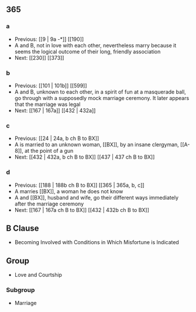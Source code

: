 ## 365
### a
- Previous: [[9 | 9a -*]] [[190]] 
- A and B, not in love with each other, nevertheless marry because it seems the logical outcome of their long, friendly association
- Next: [[230]] [[373]] 

### b
- Previous: [[101 | 101b]] [[599]] 
- A and B, unknown to each other, in a spirit of fun at a masquerade ball, go through with a supposedly mock marriage ceremony. It later appears that the marriage was legal
- Next: [[167 | 167a]] [[432 | 432a]] 

### c
- Previous: [[24 | 24a, b ch B to BX]] 
- A is married to an unknown woman, [[BX]], by an insane clergyman, [[A-8]], at the point of a gun
- Next: [[432 | 432a, b ch B to BX]] [[437 | 437 ch B to BX]] 

### d
- Previous: [[188 | 188b ch B to BX]] [[365 | 365a, b, c]] 
- A marries [[BX]], a woman he does not know
- A and [[BX]], husband and wife, go their different ways immediately after the marriage ceremony
- Next: [[167 | 167a ch B to BX]] [[432 | 432b ch B to BX]] 

## B Clause
- Becoming Involved with Conditions in Which Misfortune is Indicated

## Group
- Love and Courtship

### Subgroup
- Marriage

